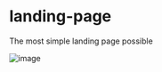# landing-page
The most simple landing page possible

![image](https://github.com/JakeRoggenbuck/firefox-landing-page/assets/35516367/710dcd71-cf21-4191-913e-43beb125b87f)
